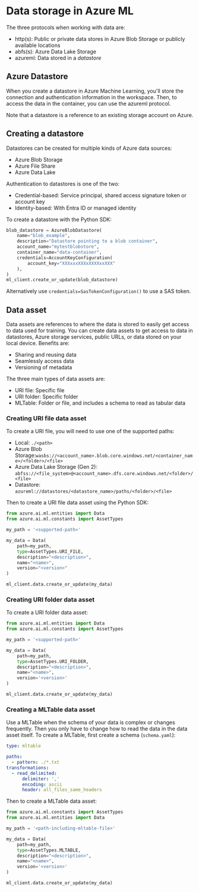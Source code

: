# Data storage in Azure ML

The three protocols when working with data are:

- http(s): Public or private data stores in Azure Blob Storage or publicly available locations
- abfs(s): Azure Data Lake Storage
- azureml: Data stored in a _datastore_

## Azure Datastore

When you create a datastore in Azure Machine Learning, you'll store the connection and authentication information in the
workspace. Then, to access the data in the container, you can use the azureml protocol.

Note that a datastore is a reference to an existing storage account on Azure.

## Creating a datastore

Datastores can be created for multiple kinds of Azure data sources:

- Azure Blob Storage
- Azure File Share
- Azure Data Lake

Authentication to datastores is one of the two:

- Credential-based: Service principal, shared access signature token or account key
- Identity-based: With Entra ID or managed identity

To create a datastore with the Python SDK:

```python
blob_datastore = AzureBlobDatastore(
    name="blob_example",
    description="Datastore pointing to a blob container",
    account_name="mytestblobstore",
    container_name="data-container",
    credentials=AccountKeyConfiguration(
        account_key="XXXxxxXXXxXXXXxxXXX"
    ),
)
ml_client.create_or_update(blob_datastore)
```

Alternatively use `credentials=SasTokenConfiguration()` to use a SAS token.

## Data asset

Data assets are references to where the data is stored to easily get access to data used for training.
You can create data assets to get access to data in datastores, Azure storage services, public URLs, or data stored on
your local device.
Benefits are:

- Sharing and reusing data
- Seamlessly access data
- Versioning of metadata

The three main types of data assets are:

- URI file: Specific file
- URI folder: Specific folder
- MLTable: Folder or file, and includes a schema to read as tabular data

### Creating URI file data asset

To create a URI file, you will need to use one of the supported paths:

- Local: `./<path>`
- Azure Blob Storage:`wasbs://<account_name>.blob.core.windows.net/<container_name>/<folder>/<file>`
- Azure Data Lake Storage (Gen 2): `abfss://<file_system>@<account_name>.dfs.core.windows.net/<folder>/<file>`
- Datastore: `azureml://datastores/<datastore_name>/paths/<folder>/<file>`

Then to create a URI file data asset using the Python SDK:

```python
from azure.ai.ml.entities import Data
from azure.ai.ml.constants import AssetTypes

my_path = '<supported-path>'

my_data = Data(
    path=my_path,
    type=AssetTypes.URI_FILE,
    description="<description>",
    name="<name>",
    version="<version>"
)

ml_client.data.create_or_update(my_data)
```

### Creating URI folder data asset

To create a URI folder data asset:

```python
from azure.ai.ml.entities import Data
from azure.ai.ml.constants import AssetTypes

my_path = '<supported-path>'

my_data = Data(
    path=my_path,
    type=AssetTypes.URI_FOLDER,
    description="<description>",
    name="<name>",
    version='<version>'
)

ml_client.data.create_or_update(my_data)
```

### Creating a MLTable data asset

Use a MLTable when the schema of your data is complex or changes frequently.
Then you only have to change how to read the data in the data asset itself.
To create a MLTable, first create a schema (`schema.yaml`):

```yaml
type: mltable

paths:
  - pattern: ./*.txt
transformations:
  - read_delimited:
      delimiter: ','
      encoding: ascii
      header: all_files_same_headers
```
Then to create a MLTable data asset:

```python
from azure.ai.ml.constants import AssetTypes
from azure.ai.ml.entities import Data

my_path = '<path-including-mltable-file>'

my_data = Data(
    path=my_path,
    type=AssetTypes.MLTABLE,
    description="<description>",
    name="<name>",
    version='<version>'
)

ml_client.data.create_or_update(my_data)
```


